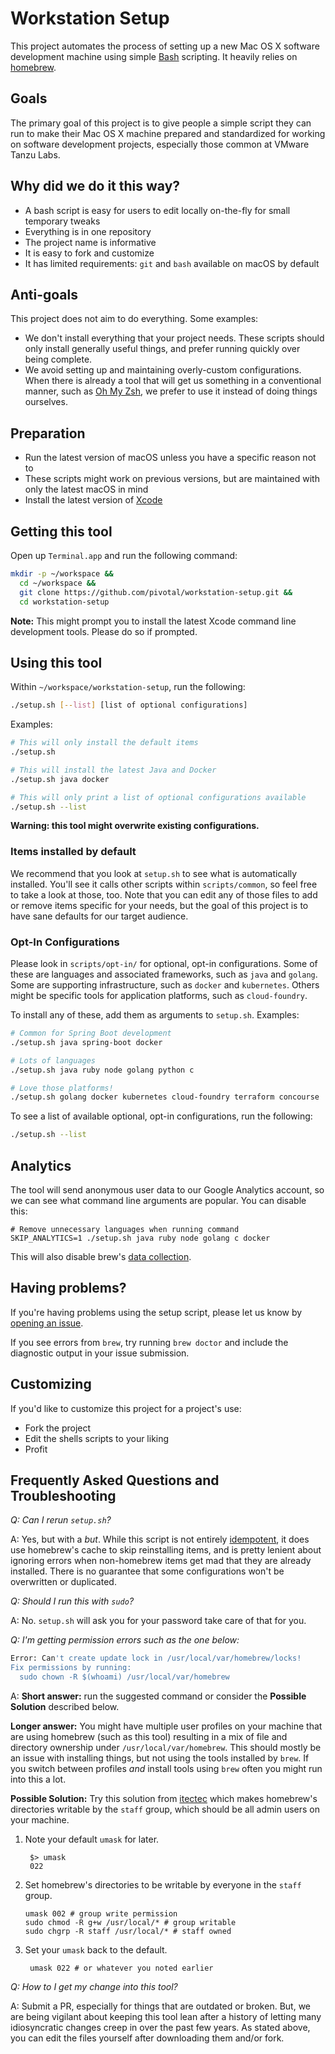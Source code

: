 # Workstation Setup

This project automates the process of setting up a new Mac OS X software development machine using simple [Bash](https://www.gnu.org/software/bash/) scripting. It heavily relies on [homebrew](https://brew.sh/).

## Goals

The primary goal of this project is to give people a simple script they can run to make their Mac OS X machine prepared and standardized for working on software development projects, especially those common at VMware Tanzu Labs.

## Why did we do it this way?

 * A bash script is easy for users to edit locally on-the-fly for small temporary tweaks
 * Everything is in one repository
 * The project name is informative
 * It is easy to fork and customize
 * It has limited requirements: `git` and `bash` available on macOS by default

## Anti-goals

This project does not aim to do everything. Some examples:

 * We don't install everything that your project needs. These scripts should only install generally useful things, and prefer running quickly over being complete.
 * We avoid setting up and maintaining overly-custom configurations. When there is already a tool that will get us something in a conventional manner, such as [Oh My Zsh](https://ohmyz.sh/), we prefer to use it instead of doing things ourselves.

## Preparation

- Run the latest version of macOS unless you have a specific reason not to
- These scripts might work on previous versions, but are maintained with only the latest macOS in mind
- Install the latest version of [Xcode](https://developer.apple.com/xcode/)

## Getting this tool
Open up `Terminal.app` and run the following command:

```sh
mkdir -p ~/workspace &&
  cd ~/workspace &&
  git clone https://github.com/pivotal/workstation-setup.git &&
  cd workstation-setup
```

**Note:** This might prompt you to install the latest Xcode command line development tools. Please do so if prompted. 

## Using this tool
Within `~/workspace/workstation-setup`, run the following:

```sh
./setup.sh [--list] [list of optional configurations]
```

Examples:
```sh
# This will only install the default items
./setup.sh 

# This will install the latest Java and Docker
./setup.sh java docker

# This will only print a list of optional configurations available
./setup.sh --list
```

**Warning: this tool might overwrite existing configurations.**

### Items installed by default
We recommend that you look at `setup.sh` to see what is automatically installed. You'll see it calls other scripts within `scripts/common`, so feel free to take a look at those, too. Note that you can edit any of those files to add or remove items specific for your needs, but the goal of this project is to have sane defaults for our target audience.

### Opt-In Configurations
Please look in `scripts/opt-in/` for optional, opt-in configurations. Some of these are languages and associated frameworks, such as `java` and `golang`. Some are supporting infrastructure, such as `docker` and `kubernetes`. Others might be specific tools for application platforms, such as `cloud-foundry`.

To install any of these, add them as arguments to `setup.sh`. Examples: 

```sh
# Common for Spring Boot development
./setup.sh java spring-boot docker

# Lots of languages
./setup.sh java ruby node golang python c

# Love those platforms!
./setup.sh golang docker kubernetes cloud-foundry terraform concourse
```

To see a list of available optional, opt-in configurations, run the following:

```sh
./setup.sh --list
```

## Analytics

The tool will send anonymous user data to our Google Analytics account, so we can see what command line arguments are popular.  You can disable this:
```
# Remove unnecessary languages when running command
SKIP_ANALYTICS=1 ./setup.sh java ruby node golang c docker
```
This will also disable brew's [data collection](https://github.com/Homebrew/brew/blob/master/docs/Analytics.md).

## Having problems?

If you're having problems using the setup script, please let us know by [opening an issue](https://github.com/pivotal/workstation-setup/issues/new).

If you see errors from `brew`, try running `brew doctor` and include the diagnostic output in your issue submission.

## Customizing

If you'd like to customize this project for a project's use:

- Fork the project
- Edit the shells scripts to your liking
- Profit

## Frequently Asked Questions and Troubleshooting
_Q: Can I rerun `setup.sh`?_

A: Yes, but with a _but_. While this script is not entirely [idempotent](https://en.wikipedia.org/wiki/Idempotence), it does use homebrew's cache to skip reinstalling items, and is pretty lenient about ignoring errors when non-homebrew items get mad that they are already installed. There is no guarantee that some configurations won't be overwritten or duplicated. 

_Q: Should I run this with `sudo`?_

A: No. `setup.sh` will ask you for your password take care of that for you.

_Q: I'm getting permission errors such as the one below:_
```sh 
Error: Can't create update lock in /usr/local/var/homebrew/locks!
Fix permissions by running:
  sudo chown -R $(whoami) /usr/local/var/homebrew
```
A: **Short answer:** run the suggested command or consider the **Possible Solution** described below.

**Longer answer:** You might have multiple user profiles on your machine that are using homebrew (such as this tool) resulting in a mix of file and directory ownership under `/usr/local/var/homebrew`. This should mostly be an issue with installing things, but not using the tools installed by `brew`. If you switch between profiles _and_ install tools using `brew` often you might run into this a lot.

**Possible Solution:** Try this solution from [itectec](https://itectec.com/superuser/enable-multiple-users-to-install-software-using-homebrew/) which makes homebrew's directories writable by the `staff` group, which should be all admin users on your machine.

1. Note your default `umask` for later.

   ```shell
    $> umask
    022
    ```

2. Set homebrew's directories to be writable by everyone in the `staff` group.

    ```shell
    umask 002 # group write permission
    sudo chmod -R g+w /usr/local/* # group writable
    sudo chgrp -R staff /usr/local/* # staff owned
    ```

3. Set your `umask` back to the default.

   ```shell
    umask 022 # or whatever you noted earlier
   ```

_Q: How to I get my change into this tool?_

A: Submit a PR, especially for things that are outdated or broken. But, we are being vigilant about keeping this tool lean after a history of letting many idiosyncratic changes creep in over the past few years. As stated above, you can edit the files yourself after downloading them and/or fork.
